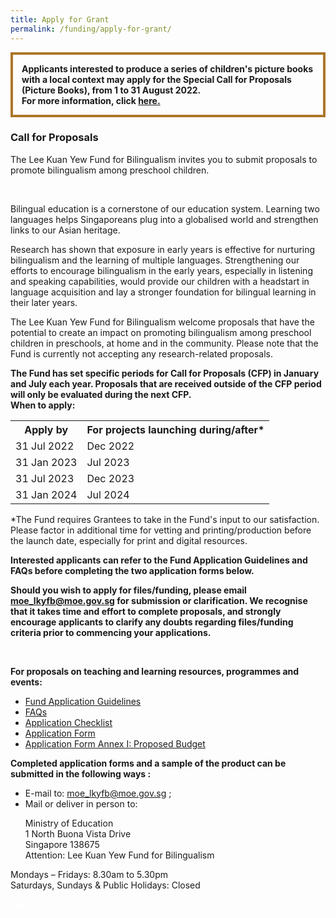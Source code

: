 ```yaml
---
title: Apply for Grant
permalink: /funding/apply-for-grant/
---
```

<div>
<p style="border:4px; border-style:solid; border-color:#AD762A; padding: 1em;">
<b>Applicants interested to produce a series of children's picture books with a local context may apply for the Special Call for Proposals (Picture Books), from 1 to 31 August 2022. <br>For more information, click <a href="https://www.bilingualism.sg/whats-up/news"> here.</a></b></p>

<div><h3> Call for Proposals</h3>
<div><p>The Lee Kuan Yew Fund for Bilingualism invites you to submit proposals to promote bilingualism among preschool children.</p></div><br>
<div><p>Bilingual education is a cornerstone of our education system. Learning two languages helps
Singaporeans plug into a globalised world and strengthen links to our Asian heritage.</p><div>
<div><p>Research has shown that exposure in early years is effective for nurturing bilingualism and the learning of multiple languages. Strengthening our efforts to encourage bilingualism in the early
years, especially in listening and speaking capabilities, would provide our children with a headstart in
language acquisition and lay a stronger foundation for bilingual learning in their later years.</p><div>
<div><p>The Lee Kuan Yew Fund for Bilingualism welcome  proposals that have the potential to create an impact on promoting bilingualism among preschool children in preschools, at home and in the
community. Please note that the Fund is currently not accepting any research-related proposals.</p><div>
<div><p><strong>The Fund has set specific periods for Call for Proposals (CFP) in January and July each year.  Proposals that are received outside of the CFP period will only be evaluated during the next CFP.  <br>When to apply:</strong></p><div>


<table>
  <tbody><tr>
		<th><b>Apply by</b></th>
		<th><b>For projects launching during/after*</b></th>
  </tr>
  <tr>
    <td>31 Jul 2022</td>
    <td>Dec 2022</td>
  </tr>
  <tr>
    <td>31 Jan 2023</td>
    <td>Jul 2023</td>  
  </tr>
  <tr>
    <td>31 Jul 2023</td>
    <td>Dec 2023</td>   
  </tr>
  <tr>
    <td>31 Jan 2024</td>
    <td>Jul 2024</td> 
  </tr>
</tbody></table>
<div><p>*The Fund requires Grantees to take in the Fund's input to our satisfaction. Please factor in
additional time for vetting and printing/production before the launch date, especially for print and
digital resources.</p><div>
<div><p><strong>Interested applicants can refer to the Fund Application Guidelines and FAQs before completing the two application forms below.</strong></p><div>
<div><p><strong>Should you wish to apply for files/funding, please email <a href="mailto:moe_lkyfb@moe.gov.s">moe_lkyfb@moe.gov.sg</a> for submission or clarification. We recognise that it takes time and effort to complete proposals, and strongly encourage applicants to clarify any doubts regarding files/funding criteria prior to commencing your applications.</strong></p></div><br>
<div><p><strong>For proposals on teaching and learning resources, programmes and events:</strong>
</p><ul><li><a href="/files/funding/Application-Guide-for-General-Call-for-Proposals_20220113.pdf" target="_blank">Fund Application Guidelines</a></li>
<li><a href="/files/funding/FAQs_20200103.pdf" target="_blank">FAQs</a></li>
<li><a href="/files/funding/Application_Checklist.docx">Application Checklist</a></li>
<li><a href="/files/funding/Application_Form.docx">Application Form</a></li>
  <li><a href="/files/funding/Proposed_Budget.xlsx">Application Form Annex I: Proposed Budget</a></li></ul><p></p><div>
<div><p><strong>Completed application forms and a sample of the product can be submitted in the following
ways :</strong>
</p><ul><li>E-mail to: <a href="mailto:moe_lkyfb@moe.gov.sg"> moe_lkyfb@moe.gov.sg</a> ;</li>
<li>Mail or deliver in person to:</li>
<p>Ministry of Education<br>
1 North Buona Vista Drive<br>
Singapore 138675<br>
Attention: Lee Kuan Yew Fund for Bilingualism</p></ul><div>
<div><p>Mondays – Fridays: 8.30am to 5.30pm<br>
Saturdays, Sundays &amp; Public Holidays: Closed</p></div>
  </div>
 <div class="btntop"><a href="#top" style="text-decoration:none;"><span style="color:white"><b>Top</b></span></a></div></div></div></div></div></div></div></div></div></div></div></div></div></div></div></div></div>
